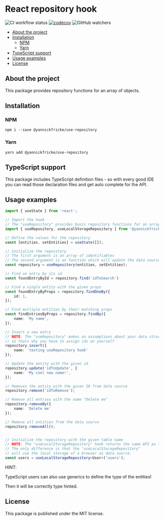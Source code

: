 # React repository hook <!-- omit in toc -->

![CI workflow status](https://img.shields.io/github/workflow/status/YannickFricke/use-repository/CI)
[![codecov](https://codecov.io/gh/YannickFricke/use-repository/branch/develop/graph/badge.svg)](https://codecov.io/gh/YannickFricke/use-repository)
![GitHub watchers](https://img.shields.io/github/watchers/YannickFricke/use-repository?style=social)

- [About the project](#about-the-project)
- [Installation](#installation)
  - [NPM](#npm)
  - [Yarn](#yarn)
- [TypeScript support](#typescript-support)
- [Usage examples](#usage-examples)
- [License](#license)

## About the project

This package provides repository functions for an array of objects.

## Installation

### NPM

```
npm i --save @yannickfricke/use-repository
```

### Yarn

```
yarn add @yannickfricke/use-repository
```

## TypeScript support

This package includes TypeScript definition files - so with every good IDE you can read those declaration files
and get auto complete for the API.

## Usage examples

```ts
import { useState } from 'react';

// Import the hook
// The "useRepository" provides basic repository functions for an array of entities
import { useRepository, useLocalStorageRepository } from '@yannickfricke/use-repository/dist';

// Define the values for the repository
const [entities, setEntities] = useState([]);

// Initialize the repository
// The first argument is an array of identifiables
// The second argument is an function which will update the data source with the new values
const repository = useRepository(entities, setEntities);

// Find an entry by its id
const foundEntryById = repository.find('idToSearch')

// Find a single entity with the given props
const foundEntryByProps = repository.findOneBy({
    id: 1,
});

// Find multiple entities by their matching props
const findEntriesByProps = repository.findBy({
    name: 'My name',
});

// Insert a new entry
// NOTE: The "useRepository" makes no assumptions about your data structures,
// so thats why you have to assign ids on yourself
repository.insert({
    name: 'testing useRepository hook'
});

// Update the entity with the given id
repository.update('idToUpdate', {
    name: 'My cool new name!',
});

// Removes the entity with the given ID from data source
repository.remove('idToRemove');

// Remove all entries with the name "Delete me"
repository.removeBy({
    name: 'Delete me'
});

// Remove all entities from the data source
repository.removeAll();


// Initialize the repository with the given table name
// NOTE: The "useLocalStorageRepository" hook returns the same API as the "useRepository" hook.
// The only difference is that the "useLocalStorageRepository"
// will use the local storage of a browser as data source.
const users = useLocalStorageRepository<User>('users');

```

HINT:

TypeScript users can also use generics to define the type of the entities!

Then it will be correctly type hinted.

## License

This package is published under the MIT license.

